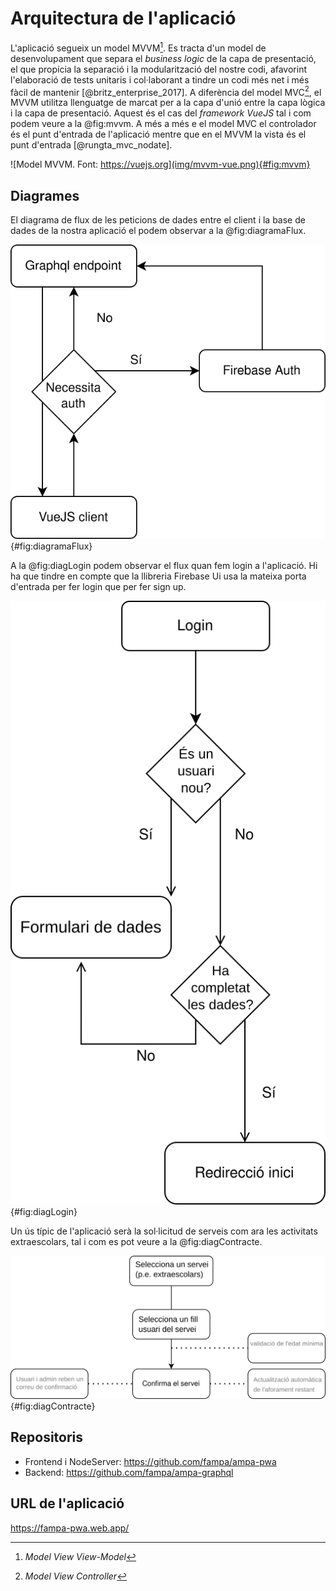 # Arquitectura de l'aplicació

L'aplicació segueix un model MVVM[^mvvm]. Es tracta d'un model de desenvolupament que separa el _business logic_ de la capa de presentació, el que propícia la separació i la modularització del nostre codi, afavorint l'elaboració de tests unitaris i col·laborant a tindre un codi més net i més fàcil de mantenir [@britz_enterprise_2017]. A diferència del model MVC[^mvc], el MVVM utilitza llenguatge de marcat per a la capa d'unió entre la capa lògica i la capa de presentació. Aquest és el cas del _framework VueJS_ tal i com podem veure a la @fig:mvvm. A més a més e el model MVC el controlador és el punt d'entrada de l'aplicació mentre que en el MVVM la vista és el punt d'entrada [@rungta_mvc_nodate].

[^mvvm]: _Model View View-Model_
[^mvc]: _Model View Controller_

![Model MVVM. Font: https://vuejs.org](img/mvvm-vue.png){#fig:mvvm}

## Diagrames

El diagrama de flux de les peticions de dades entre el client i la base de dades de la nostra aplicació el podem observar a la @fig:diagramaFlux.

![Diagrama de flux de dades](img/diagrama-flux.svg){#fig:diagramaFlux}

A la @fig:diagLogin podem observar el flux quan fem login a l'aplicació. Hi ha que tindre en compte que la llibreria Firebase Ui usa la mateixa porta d'entrada per fer login que per fer sign up.

![Diagrama de flux login](img/login.svg){#fig:diagLogin}

Un ús típic de l'aplicació serà la sol·licitud de serveis com ara les activitats extraescolars, tal i com es pot veure a la @fig:diagContracte.

![Diagrama de flux de sol·licitud de serveis](img/contracte.svg){#fig:diagContracte}

## Repositoris

- Frontend i NodeServer: <https://github.com/fampa/ampa-pwa>
- Backend: <https://github.com/fampa/ampa-graphql>

## URL de l'aplicació

<https://fampa-pwa.web.app/>
